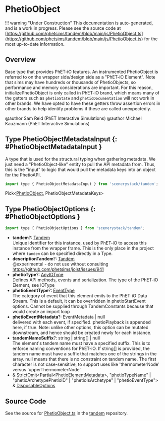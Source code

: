 # PhetioObject

!!! warning "Under Construction"
    This documentation is auto-generated, and is a work in progress. Please see the source code at
    [https://github.com/phetsims/tandem/blob/main/js/PhetioObject.ts](https://github.com/phetsims/tandem/blob/main/js/PhetioObject.ts) for the most up-to-date information.

## Overview

Base type that provides PhET-iO features. An instrumented PhetioObject is referred to on the wrapper side/design side
as a "PhET-iO Element".  Note that sims may have hundreds or thousands of PhetioObjects, so performance and memory
considerations are important.  For this reason, initializePhetioObject is only called in PhET-iO brand, which means
many of the getters such as `phetioState` and `phetioDocumentation` will not work in other brands. We have opted
to have these getters throw assertion errors in other brands to help identify problems if these are called
unexpectedly.

@author Sam Reid (PhET Interactive Simulations)
@author Michael Kauzmann (PhET Interactive Simulations)

## Type PhetioObjectMetadataInput {: #PhetioObjectMetadataInput }


A type that is used for the structural typing when gathering metadata. We just need a "PhetioObject-like" entity
to pull the API metadata from. Thus, this is the "input" to logic that would pull the metadata keys into an object
for the PhetioAPI.

```js
import type { PhetioObjectMetadataInput } from 'scenerystack/tandem';
```


Pick&lt;[PhetioObject](../tandem/PhetioObject.md), PhetioObjectMetadataKeys&gt;



## Type PhetioObjectOptions {: #PhetioObjectOptions }


```js
import type { PhetioObjectOptions } from 'scenerystack/tandem';
```


- **tandem**?: [Tandem](../tandem/Tandem.md)
<br>  Unique identifier for this instance, used by PhET-iO to access this instance from the wrapper frame.
  This is the only place in the project where `tandem` can be specified directly in a Type.
- **descriptionTandem**?: [Tandem](../tandem/Tandem.md)
<br>  @experimental - do not use without consulting https://github.com/phetsims/joist/issues/941
- **phetioType**?: [AnyIOType](../tandem/IOType.md#AnyIOType)
<br>  Defines API methods, events and serialization. The type of the PhET-iO Element, see IOType
- **phetioEventType**?: [EventType](../tandem/EventType.md)
<br>  The category of event that this element emits to the PhET-iO Data Stream. This is a default, it can be overridden in
  phetioStartEvent options.  Cannot be supplied through TandemConstants because that would create an import loop
- **phetioEventMetadata**?: EventMetadata | <span style="color: hsla(calc(var(--md-hue) + 180deg),80%,40%,1);">null</span>
<br>  delivered with each event, if specified. phetioPlayback is appended here, if true.
  Note: unlike other options, this option can be mutated downstream, and hence should be created newly for each instance.
- **tandemNameSuffix**?: <span style="color: hsla(calc(var(--md-hue) + 180deg),80%,40%,1);">string</span> | <span style="color: hsla(calc(var(--md-hue) + 180deg),80%,40%,1);">string</span>[] | <span style="color: hsla(calc(var(--md-hue) + 180deg),80%,40%,1);">null</span>
<br>  The element's tandem name must have a specified suffix. This is to enforce naming conventions for PhET-iO.
  If string[] is provided, the tandem name must have a suffix that matches one of the strings in the array.
  null means that there is no constraint on tandem name. The first character is not case-sensitive, to support
  uses like 'thermometerNode' versus 'upperThermometerNode'.
- &amp; [StrictOmit](../phet-core/StrictOmit.md)&lt;Partial&lt;[PhetioElementMetadata](../tandem/phet-io-types.md#PhetioElementMetadata)&gt;, "phetioTypeName" | "phetioArchetypePhetioID" | "phetioIsArchetype" | "phetioEventType"&gt; &amp; [DisposableOptions](../axon/Disposable.md#DisposableOptions)




## Source Code

See the source for [PhetioObject.ts](https://github.com/phetsims/tandem/blob/main/js/PhetioObject.ts) in the [tandem](https://github.com/phetsims/tandem) repository.
